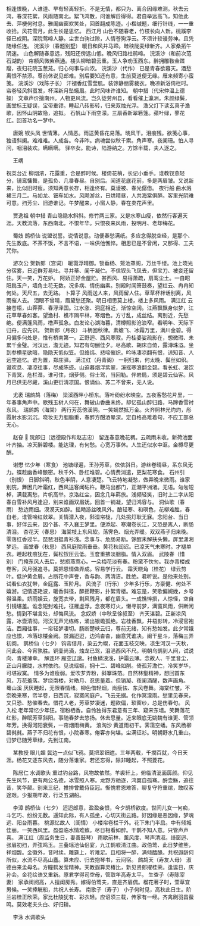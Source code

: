 <!-- { "loadSidebar": true } -->
相逢恨晚，人谁道、早有轻离轻折。不是无情，都只为、离合因缘难测。秋去云鸿，春深花絮，风雨随南北。絮飞鸿散，问谁解舀得得。君自举远高飞，知他此去、萍梗何时息。雅阖幽窗欢笑处，回首翻成陈迹。小楷缄题，细行针线，一一重收拾。风花雪月，此生长是思忆。 
西江月
山色不随春老，竹枝长向人新。桃蹊李径已成阴。深院莺啼人静。尘世白驹过隙，人情苍狗浮云。不须计较谩劳神。且凭随缘任连。 
浣溪沙（春题别墅）
暖日和风并马蹄。畦秧陇麦绿新齐。人家桑拓午阴迷。 
山色解随春意远，残阳还傍远山低。晚风归路杜鹃啼。 
浣溪沙（和前次范石湖韵）
帘额风微紫燕通。楼头柳暗碧云重。玉人争劝玉西东。醉拥雕鞍金蹀躞，夜归花院玉葱茏。归心何事与山浓。 
浣溪沙（代作）
已是青春欲暮天。酒愁离恨不禁添。尊前休说见郎难。别后要知还有意，生前莫道便无缘。雁来频寄小蛮笺。 
浣溪沙（戏陈子长）
汗褪香红雪莹肌。装馀静丽雾裁衣。晚凉新浴倚栏时。帘卷轻风斜虿发，杯深新月坠蛾眉。此时风味许谁知。 
朝中措（代宋仲温上德操）
文章声价擅南州。人物更风流。岂久徒劳州县，看看催上瀛洲。朱颜绿鬓，画堂标王疑误，宝带垂镠。睡起八砖影转，归来双烛光浮。 
渔父灯下读玄真子渔歌，因怀山阴故隐，追拟。 
石帆山下雨空濛。三扇香新翠箬篷。蘋叶绿，蓼花红。回首功名一梦中。 

　
唐婉
钗头凤
世情薄。人情恶。雨送黄昏花易落。晓风干。泪痕残。欲笺心事，独语斜阑。难难难。人成各。今非昨。病魂尝似秋千索。角声寒。夜阑珊。怕人寻问，咽泪装欢。瞒瞒瞒。 
驿卒女。能诗，陆游纳之。方馀半载，夫人逐之。 

　
王嵎

祝英台近 柳烟浓，花露重，合是醉时候。楼倚花梢，长记小垂手。谁教钗燕轻分，镜鸾慵舞，是孤负、几番春昼。自别后。闻道花底花前，多是两眉皱。又说新来，比似旧时瘦。须知两意长存，相逢终有。莫谩被、春光僝僽。 
夜行船
曲水溅裙三月二。马如龙、钿车如水。风飏游丝，日烘晴昼，人共海棠俱醉。客里光阴难可意。扫芳尘、旧游谁记。午梦醒来，小窗人静，春在卖花声里。

　
贾逸祖
朝中措
青山隐隐水斜斜。修竹两三家。又是水寒山瘦，依然行客遍天涯。天教流落，东西南北，不恨年华。只恨夜来风雨，投明月、老却梅花。 

　
蜀妓
鹊桥仙
说盟说誓。说情说意。动便春愁满纸。多应念得脱空经，是那个、先生教底。不茶不饭，不言不语，一味供他憔悴。相思已是不曾闲，又那得、工夫咒你。 

　
游次公
贺新郎（宫词）
暖霭浮晴御。锁垂杨、笼池罩阁，万丝千缕。池上晓光分宿雾，日近群芳易吐。寻并蒂、阑干凝伫。不信钗头飞凤去，但宝刀、被妾还留住。天一笑，万花妒。 
阿娇正好金屋贮。甚西风、易得萧疏，扇鸾尘土。一自昭阳扃玉户，墙角土花无数。况多病、情伤幽素。别殿时闻箫鼓奏，望红云、冉冉知何处。天尺五，去无路。 
卜算子
风雨送人来，风雨留人住。草草杯柈话别离，风雨催人去。 
泪眼不曾晴，眉黛愁还聚。明日相思莫上楼，楼上多风雨。 
满江红
云接苍梧，山莽莽、春浮泽国。江水涨、洞庭相近，渐惊空阔。江燕飘飘身似梦，江花草草春如客。望渔村、樵市隔平林，寒烟色。方寸乱，成丝结。离别近，先愁绝。便满篷风雨，橹声孤急。白发论心湖海暮，清樽照影沧浪窄。看明年、天际下归舟，应先识。 
贺新郎（月夜）
斗柄回秋律。素蟾飞、冰霜万里，满川金碧。得月偏多何处是，惟有桥南第一。正野迥、西风寒寂。丹桂婆娑疏影在，想微瑕、未累千金璧。河汉远，澹无迹。知君有句酬佳夕。尽高歌、胡床自倚，露漙珠溢。坐到参横星欲暗，隐隐天低似笠。但络纬、悲啼催织。吟咏凄凉翻有恨，谅知音、人远空追忆。谁为置，郑庄驿。 
满江红（丹青阁）
一舸归来，何太晚、鬓丝如织。谩欢息、凄凉往事，尽成陈迹。山迫暮烟浮紫翠，溪摇寒浪翻金碧。看长虹、渴饮下青冥，危栏湿。谁可住，烟萝侧。俗士驾，当回勒。伴岩扃，须是碧云仙客。风月已供无尽藏，溪山更衍清凉国。恨谪仙、苏二不曾来，无人说。 

　
尤袤
瑞鹧鸪（落梅）
梁溪西畔小桥东。落叶纷纷水映空。五夜客愁花片里，一年春事角声中。歌残玉树人何在，舞破山香曲未终。却忆孤山醉归路，马蹄香雪衬东风。 
瑞鹧鸪（海棠）
两行芳蕊傍溪阴。一笑嫣然抵万金。火齐照林光灼灼，彤霞射水影沉沉。晓妆无力胭脂重，春醉方酣酒晕深。定自格高难着句，不应工部总无心。 

　
赵眘 
阮郎归（远德殿作和赵志忠）
留连春意晚花稠。云疏雨未收。新荷池面叶齐抽。凉天醉碧楼。能达理，有何愁。心宽万事休。人生还似水中沤。金樽尽更酬。 

　
谢懋
忆少年（寒食）
池塘绿遍，王孙芳草，依依斜日。游丝卷晴昼，系东风无力。蝶趁幽香峰酿密。秋千外、卧红堆碧。心情费消遣，更梨花寒食。 
石州引（别恨）
日脚斜明，秋色半阴，人意凄楚。飞云特地凝愁，做弄晚来微雨。谁家别院，舞困几叶霜红，西风送客闻砧杵。鞭马出都门，正潮平洲渚。无语。匆匆短棹，满载离愁，片帆高举。京洛红尘，因念几年羁旅。浅频轻笑，旧时上二字从阳春白雪补风月逢迎，别来谁画双眉妩。回首一销凝，望归鸿容与。 
洞仙歌（春雨）
愁边雨细。漠漠天如醉。摇飏游丝晚风外。酿轻寒、和暝色，花柳难胜，春自老，谁管啼红敛翠。关情潜入夜，斜湿帘栊，几处挑灯耿无寐。念阳台、当日事，好伴云来，因个甚、不入襄王梦里。便添起、寒潮卷长江，又恐是离人，断肠清泪。 
杏花天（春思）
海棠枝上东风软。荡霁色、烟光弄暖。双双燕子归来晚。零落红香过半。琵琶泪揾青衫浅。念事与、危肠易断。馀酲未解扶头懒。屏里潇湘梦远。 
画堂春（秋思）
西风庭院雨垂垂。黄花秋闰迟。已凉天气未寒时。才褪单衣。睡起枕痕犹在，鬓松钗压云低。玉奁重拂淡胭脂。情入双眉。 
武陵春（惜别）
门掩东风人去后，愁损燕莺心。一朵梅花淡有春。粉黛不忺匀。我亦青楼成卷客，风月强追寻。莫把恩情做弄成。容易学行云。 
霜天晓角（桂花）
绿云剪叶。低护黄金屑。占断花中声誉，香与韵、两清洁。胜绝。君听说。是他来处别。试看仙衣犹带，金庭露、玉阶月。 
风流子（行乐）
少年多行乐，方豪健、何处不嬉游。记情逐艳波，暖香斜径，醉摇鞭影，扑絮青楼。难忘是，笑歌偏婉娩，乡号得温柔。娇雨娱云，旋宽衣带，剩风残月，都在眉头。一成憔悴损，人惊怪，空自引镜堪羞。谁念短封难托，征雁虚浮。念夜寒灯火，懒寻前梦，满窗风雨，供断闲愁。情到不堪言处，却悔风流。 
念奴娇（中秋呈徐叔至）
齐天湛碧。正新凉风露，冰壶清彻。河汉无声光练练，涌出银蟾孤绝。岩桂香飘，井梧影转，冷浸官袍洁。西厢往事，一帘轻梦凄切。肠断楚峡云归，尊前无绪，知有愁如发。此夕常娥应也恨，冷落琼楼金阙。禁漏迢迢，边鸿杳杳，幽意凭谁决。阑干星斗，落梅三弄初阕。 
鹊桥仙（七夕）
钩帘借月，染云为幌，花面玉枝交映。凉生河汉一天秋，问此会、今宵孰胜。铜壶尚滴，烛龙已驾，泪浥西风不尺。明朝乌鹊到人间，试说向、青楼薄幸。 
解连环
雁空辽邈。衬鱼鳞浪浅，护霜云薄。念故人、千里音尘，正山月朦胧，水村依约。见说瑶姬，拥十二、碧峰如削。倚孤芳澹伫，冷笑岁华，可堪寂寞。 
情多为谁瘦弱。爱吹芗弄粉，斜搴珠箔。自然林壑精神，想回首东风，万花羞落。梦绕南楼，对皓月、忍思量着。但销凝、夜阑酒醒，数声画角。 
蓦山溪
厌厌睡起，无限春情绪。柳色借轻烟，尚瘦怯、东风卷舞。海棠红皱，不奈晚来寒，帘半卷，日西沉，寂寞闲庭户。飞云无据。化作冥濛雨。愁里见春来，又只恐、愁催春去。惜花人老，芳草梦凄迷，题欲偏，琐窗纱，总是伤春句。 
风入松
老年常忆少年狂。宿粉栖香。自怜独得东君意有三年、窥宋东墙。笑舞落花红影，醉眠芳草斜阳。事随春梦去悠扬。休去思量。近来眼底无姚魏有谁更、管领年芳。换得河阳衰鬓，一帘烟雨梅黄。 
浪淘沙
黄道雨初干。霁霭空蟠。东风杨柳碧毵毵。燕子不归花有恨，小院春寒。倦客亦何堪。尘满征衫。明朝野水几重山。归梦已随芳草绿，先到江南。 

　
某教授
眼儿媚
鬓边一点似飞鸦。莫把翠钿遮。三年两载，千撋百就，今日天涯。杨花又逐东风去，随分落谁家。若还忘得，除非睡起，不照菱花。 

　
陈居仁
水调歌头
重过钓台路，风物故依然。羊裘轩上，俯临清泚面孱颜。仰见先生风节，更有两公名德，冰雪照人寒。龙野方驰逐，鸿翼自孤骞。酹壶觞，追往昔，笑华颠。别来三纪，推排曾戴侍臣冠。惭愧君恩难答，聊复守符重绾，敢叹客途艰。少报期年政，行泛五湖船。 

　
李漳
鹊桥仙（七夕）
迢迢郎意，盈盈妾恨，今夕鹊桥欲度。世间儿女一何痴，斗乞巧、纷纷无数。遥知此际，有人孤坐，心切天街云路。好因缘是恶因缘，梦魂远、阳台雨暮。 
桃源忆故人（闺情）
小楼帘卷栏干外。花下朱门半启。中有倾城佳丽。一笑西风里。盈盈临水情难致。尽日相看如醉。干鹊不知人意。只管声声喜。 
满江红（周监务生日，妻善鼓琴）
雨歇前林，薰风度、琴声清淑。绮窗迥、张眉初扫，弄弦鸣玉。三叠瑶池仙侣宴，九江鹤唳清江曲。政伯莺、此日梦维熊，祥烟馥。金徽外，音时续。雕筵上，听难足。且相将一醉，满倾醽醁。共祝遐龄何所似，水流不尽高山矗。算未应、归去抱琴书，云间宿。 
鹧鸪天（寿友人母）
淑德由来孟母名。方瞳鹤发莹精神。天教遐算灵椿比，新见贤郎擢桂荣。逢诞日，庆孙会。金花绘诰又重新。原君学得司空母，管取年高寿太平。 
生查子（寿陈宰妻）
家承阀阅高，人擅闺房秀。嫁得伯莺夫，直是齐眉偶。榴花著子时，萱草宜男候。一笑捧觥船，共祝人长寿。 
南歌子（寿子）
小子何时见，高秋此日生。阶兰岩桂正欣荣。家比杜陵犹有、彩衣轻。应诏须三载，传家有一经。齐禽刷羽昌蜚鸣。莫效老夫头白、好归耕。 

　
李泳
水调歌头
